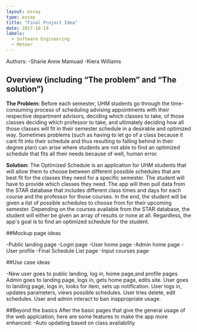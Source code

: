 ```yaml
---
layout: essay
type: essay
title: "Final Project Idea"
date: 2017-10-19
labels:
  - Software Engineering
  - Meteor
---
```


Authors:
-Sharie Anne Mamuad
-Kiera Williams 

## Overview (including “The problem” and “The solution”)

<b>The Problem:</b> Before each semester, UHM students go through the time-consuming process of scheduling advising appointments with their respective department advisors, deciding which classes to take, of those classes deciding which professor to take, and ultimately deciding how all those classes will fit in their semester schedule in a desirable and optimized way. Sometimes problems (such as having to let go of a class because it cant fit into their schedule and thus resulting to falling behind in their degree plan) can arise where students are not able to find an optimized schedule that fits all their needs because of well, human error.

<b>Solution:</b> The Optimized Schedule is an application for UHM students that will allow them to choose between different possible schedules that are best fit for the classes they need for a specific semester. The student will have to provide which classes they need. The app will then pull data from the STAR database that includes different class times and days for each course and the professor for those courses. In the end, the student will be given a list of possible schedules to choose from for their upcoming semester. Depending on the courses available from the STAR database, the student will either be given an array of results or none at all. Regardless, the app's goal is to find an optimized schedule for the student.

##Mockup page ideas

-Public landing page
-Login page
-User home page
-Admin home page
-User profile
-Final Schedule List page
-Input courses page

##Use case ideas

-New user goes to public landing, log in, home page,and profile pages
Admin goes to landing page, logs in, gets home page, edits site.
User goes to landing page, logs in, looks for item, sets up notification.
User logs in, updates parameters, views possible schedules.
User tries delete, edit schedules.
User and admin interact to ban inappropriate usage.

##Beyond the basics
After the basic pages that give the general usage of the web applciation, here are some features to make the app more enhanced:
-Auto updating based on class availability
